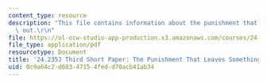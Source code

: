 ```yaml
---
content_type: resource
description: "This file contains information about the punishment that leaves something\
  \ out.\r\n"
file: https://ol-ocw-studio-app-production.s3.amazonaws.com/courses/24-235j-philosophy-of-law-spring-2012/0c9a64c2d60347154fedd70acb41ab34_MIT24_235JS12_Punishment.pdf
file_type: application/pdf
resourcetype: Document
title: '24.235J Third Short Paper: The Punishment That Leaves Something Out'
uid: 0c9a64c2-d603-4715-4fed-d70acb41ab34
---
```

